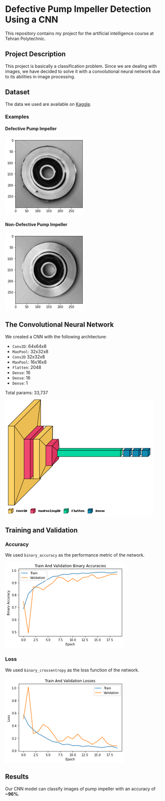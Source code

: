 # Defective Pump Impeller Detection Using a CNN

This repository contains my project for the artificial intelligence course at
Tehran Polytechnic.

## Project Description

This project is basically a classification problem. Since we are dealing with
images, we have decided to solve it with a convolutional neural network due to
its abilities in image processing.

## Dataset

The data we used are available on
[Kaggle](https://www.kaggle.com/ravirajsinh45/real-life-industrial-dataset-of-casting-product).

### Examples

#### Defective Pump Impeller

![Defective Pump Impeller](./screenshots/defective_pump_impeller.png)

#### Non-Defective Pump Impeller

![Non-Defective Pump Impeller](./screenshots/non_defective_pump_impeller.png)

## The Convolutional Neural Network

We created a CNN with the following architecture:

- `Conv2D`: 64x64x8
- `MaxPool`: 32x32x8
- `Conv2D` 32x32x8
- `MaxPool`: 16x16x8
- `Flatten`: 2048
- `Dense`: 16
- `Dense`: 16
- `Dense`: 1

Total params: 33,737

![The Convolutional Neural Network](./screenshots/model.png)

## Training and Validation

### Accuracy

We used `binary_accuracy` as the performance metric of the network.

![Accuracy](./screenshots/accuracies.png)

### Loss

We used `binary_crossentropy` as the loss function of the network.

![Loss](./screenshots/losses.png)

## Results

Our CNN model can classify images of pump impeller with an accuracy of **~96%**.
